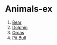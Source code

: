 # Animals-ex

1. [Bear](Bear.md)
2. [Dolphin](dolphin.md)
3. [Orcas](Orcas.md)
4. [Pit Bull](Pit_Bull_Terrier.md)
